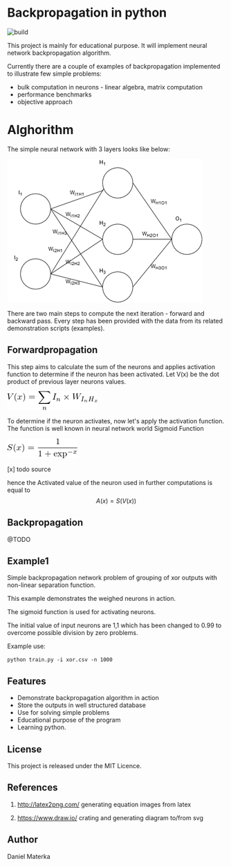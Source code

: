#  Backpropagation in python              

![build](https://travis-ci.org/DMaterka/backpropagation_py.svg?branch=master)

This project is mainly for educational purpose. It will implement neural network backpropagation algorithm.

Currently there are a couple of examples of backpropagation implemented to illustrate few simple problems: 

* bulk computation in neurons - linear algebra, matrix computation
* performance benchmarks
* objective approach 

# Alghorithm

The simple neural network with 3 layers looks like below:

![diagram](./assets/diagram1.png)

There are two main steps to compute the next iteration - forward and backward pass. 
Every step has been provided with the data from its related demonstration scripts (examples).

## Forwardpropagation
This step aims to calculate the sum of the neurons and applies activation function to determine if the neuron has been activated. 
Let V(x) be the dot product of previous layer neurons values. 

![equation1](./assets/eq1.png)

To determine if the neuron activates, now let's apply the activation function. 
The function is well known in neural network world Sigmoid Function 

![equation2](./assets/eq2.png)

[x] todo source

hence the Activated value of the neuron used in further computations is equal to $$ A(x) = S(V(x)) $$

## Backpropagation
@TODO

## Example1

Simple backpropagation network problem of grouping of xor outputs with non-linear separation function.

This example demonstrates the weighed neurons in action.

The sigmoid function is used for activating neurons. 

The initial value of input neurons are 1,1 which has been changed to 0.99 to overcome possible division by zero problems.

Example use:

```
python train.py -i xor.csv -n 1000
```

## Features

* Demonstrate backpropagation algorithm in action
* Store the outputs in well structured database
* Use for solving simple problems
* Educational purpose of the program
* Learning python.

## License

This project is released under the MIT Licence.

## References

1. http://latex2png.com/ generating equation images from latex

2. https://www.draw.io/  crating and generating diagram to/from svg

## Author

Daniel Materka
